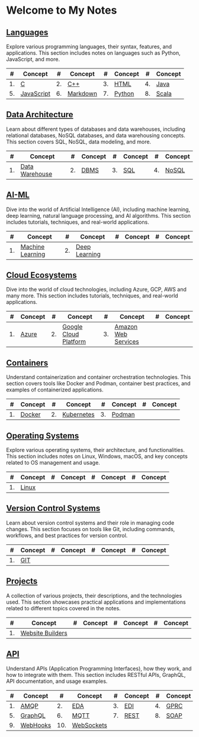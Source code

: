 # Welcome to My Notes

## [Languages](languages/index.md)
Explore various programming languages, their syntax, features, and applications. This section includes notes on languages such as Python, JavaScript, and more.

|#|Concept|#|Concept|#|Concept|#|Concept|
|---|---|---|---|---|---|---|---|
|1. |[C](languages/c/index.md)|2.|[C++](languages/c++/index.md)|3. |[HTML](languages/html/index.md)|4.|[Java](languages/java/index.md)|
|5. |[JavaScript](languages/javascript/index.md)|6.|[Markdown](languages/markdown/index.md)|7. |[Python](languages/python/index.md)|8.|[Scala](languages/scala/index.md)|

## [Data Architecture](data_architecture/index.md)
Learn about different types of databases and data warehouses, including relational databases, NoSQL databases, and data warehousing concepts. This section covers SQL, NoSQL, data modeling, and more.

|#|Concept|#|Concept|#|Concept|#|Concept|
|---|---|---|---|---|---|---|---|
|1.|[Data Warehouse](database_datawarehouse/datawarehouse/index.md)|2.|[DBMS](database_datawarehouse/dbms/index.md)|3.|[SQL](database_datawarehouse/sql/index.md)|4.|[NoSQL](database_datawarehouse/nosql/index.md)|

## [AI-ML](ai_ml/index.md)
Dive into the world of Artificial Intelligence (AI), including machine learning, deep learning, natural language processing, and AI algorithms. This section includes tutorials, techniques, and real-world applications.

|#|Concept|#|Concept|#|Concept|#|Concept|
|---|---|---|---|---|---|---|---|
|1.|[Machine Learning](artificial_intelligence/machinelearning/index.md)|2.|[Deep Learning](artificial_intelligence/deeplearning/index.md)|

## [Cloud Ecosystems](https://ronakr14.github.io/Cloud-Technologies/)
Dive into the world of cloud technologies, including Azure, GCP, AWS and many more. This section includes tutorials, techniques, and real-world applications.

|#|Concept|#|Concept|#|Concept|#|Concept|
|---|---|---|---|---|---|---|---|
|1.|[Azure](https://ronakr14.github.io/Microsoft-Azure/)|2.|[Google Cloud Platform](https://ronakr14.github.io/Google-Cloud-Platform/)|3.|[Amazon Web Services](https://ronakr14.github.io/Amazon-Web-Service/)|

## [Containers](https://ronakr14.github.io/Containers/)
Understand containerization and container orchestration technologies. This section covers tools like Docker and Podman, container best practices, and examples of containerized applications.

|#|Concept|#|Concept|#|Concept|#|Concept|
|---|---|---|---|---|---|---|---|
|1.|[Docker](https://ronakr14.github.io/Docker/)|2.|[Kubernetes](https://ronakr14.github.io/Kubernetes/)|3.|[Podman](https://ronakr14.github.io/Podman/)|

## [Operating Systems](https://ronakr14.github.io/Operating-Systems)
Explore various operating systems, their architecture, and functionalities. This section includes notes on Linux, Windows, macOS, and key concepts related to OS management and usage.

|#|Concept|#|Concept|#|Concept|#|Concept|
|---|---|---|---|---|---|---|---|
|1.|[Linux](https://ronakr14.github.io/Linux/)|

## [Version Control Systems](https://ronakr14.github.io/Version-Control-Systems/)
Learn about version control systems and their role in managing code changes. This section focuses on tools like Git, including commands, workflows, and best practices for version control.

|#|Concept|#|Concept|#|Concept|#|Concept|
|---|---|---|---|---|---|---|---|
|1.|[GIT](https://ronakr14.github.io/GIT/)|

## [Projects](projects/index.md)
A collection of various projects, their descriptions, and the technologies used. This section showcases practical applications and implementations related to different topics covered in the notes.

|#|Concept|#|Concept|#|Concept|#|Concept|
|---|---|---|---|---|---|---|---|
|1.|[Website Builders](projects/website_builder/index.md)|

## [API](api/index.md)
Understand APIs (Application Programming Interfaces), how they work, and how to integrate with them. This section includes RESTful APIs, GraphQL, API documentation, and usage examples.

|#|Concept|#|Concept|#|Concept|#|Concept|
|---|---|---|---|---|---|---|---|
|1. |[AMQP](api/amqp.md)|2. |[EDA](api/eda.md)|3. |[EDI](api/edi.md)|4. |[GPRC](api/gprc.md)|
|5. |[GraphQL](api/graphql.md)|6. |[MQTT](api/mqtt.md)|7. |[REST](api/rest.md)|8. |[SOAP](api/soap.md)|
|9. |[WebHooks](api/webhooks.md)|10.|[WebSockets](api/websocket.md)|
